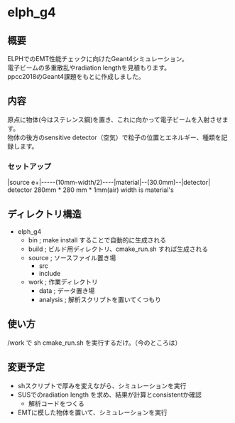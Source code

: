 # elph_g4

## 概要
ELPHでのEMT性能チェックに向けたGeant4シミュレーション。  
電子ビームの多重散乱やradiation lengthを見積もります。  
ppcc2018のGeant4課題をもとに作成しました。  

## 内容
原点に物体(今はステレンス鋼)を置き、これに向かって電子ビームを入射させます。  
物体の後方のsensitive detector（空気）で粒子の位置とエネルギー、種類を記録します。  

### セットアップ
|source e+|-----(10mm-width/2)----|material|--(30.0mm)--|detector|  
detector 280mm * 280 mm * 1mm(air)
width is material's

## ディレクトリ構造
- elph_g4  
    - bin    ; make install することで自動的に生成される  
    - build  ; ビルド用ディレクトリ、cmake_run.sh すれば生成される  
    - source ; ソースファイル置き場  
        - src
        - include  
    - work   ; 作業ディレクトリ　　
        - data     ; データ置き場  
        - analysis ; 解析スクリプトを置いてくつもり  
## 使い方
/work で sh cmake_run.sh を実行するだけ。（今のところは）

## 変更予定
- shスクリプトで厚みを変えながら、シミュレーションを実行
- SUSでのradiation length を求め、結果が計算とconsistentか確認
    - 解析コードをつくる
- EMTに模した物体を置いて、シミュレーションを実行
